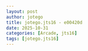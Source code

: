 ```yaml
---
layout: post
author: jotego
title: jotego.jts16 - e00420d
date: 2025-10-31
categories: [Arcade, jts16]
tags: [jotego.jts16]
---
```


